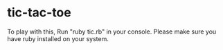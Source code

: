 # tic-tac-toe

To play with this, Run "ruby tic.rb" in your console. Please make sure you have ruby installed on your system.
